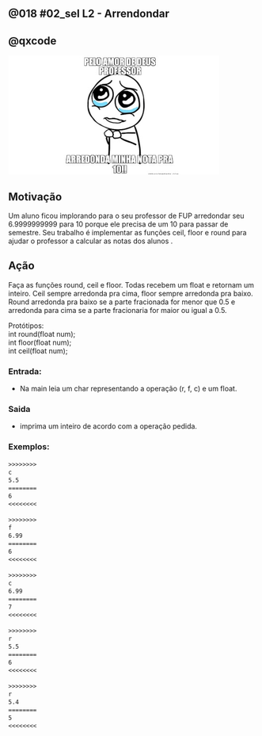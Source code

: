## @018 #02_sel L2 - Arrendondar
## @qxcode

![](__capa.jpg)

## Motivação

Um aluno ficou implorando para o seu professor de FUP arredondar seu 6.9999999999 para 10 porque ele precisa de um 10 para passar de semestre. Seu trabalho é implementar as funções ceil, floor e round para ajudar o professor a calcular as notas dos alunos .

## Ação

Faça as funções round, ceil e floor. Todas recebem um float e retornam um inteiro. Ceil sempre arredonda pra cima, floor sempre arredonda pra baixo. Round arredonda pra baixo se a parte fracionada for menor que 0.5 e arredonda para cima se a parte fracionaria for maior ou igual a 0.5.  

Protótipos:  
int round(float num);  
int floor(float num);  
int ceil(float num);

### Entrada:

*   Na main leia um char representando a operação (r, f, c) e um float.

### Saida  

*   imprima um inteiro de acordo com a operação pedida.  

### Exemplos:

```
>>>>>>>>
c  
5.5  
========
6
<<<<<<<<

>>>>>>>>
f  
6.99  
========
6
<<<<<<<<

>>>>>>>>
c  
6.99  
========
7
<<<<<<<<

>>>>>>>>
r  
5.5  
========
6
<<<<<<<<

>>>>>>>>
r  
5.4  
========
5
<<<<<<<<
```

#

<!--- 
>>>>>>>> 
c
0.5
========
1
<<<<<<<<


>>>>>>>>
f
6.7
========
6
<<<<<<<<


>>>>>>>>
f
0.5
========
0
<<<<<<<<


>>>>>>>>
r
7.3
========
7
<<<<<<<<


>>>>>>>>
r
7.5
========
8
<<<<<<<<


>>>>>>>>
f
3.33
========
3
<<<<<<<<


>>>>>>>>
r
9.7
========
10
<<<<<<<<

--->